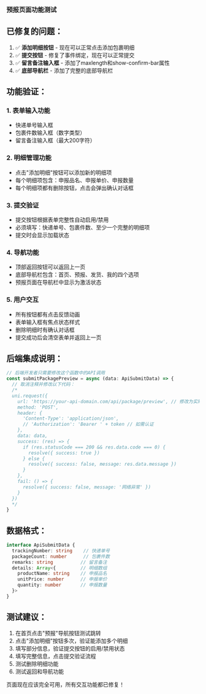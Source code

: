 ### 预报页面功能测试

## 已修复的问题：

1. ✅ **添加明细按钮** - 现在可以正常点击添加包裹明细
2. ✅ **提交按钮** - 修复了事件绑定，现在可以正常提交
3. ✅ **留言备注输入框** - 添加了maxlength和show-confirm-bar属性
4. ✅ **底部导航栏** - 添加了完整的底部导航栏

## 功能验证：

### 1. 表单输入功能
- 快递单号输入框
- 包裹件数输入框（数字类型）
- 留言备注输入框（最大200字符）

### 2. 明细管理功能
- 点击"添加明细"按钮可以添加新的明细项
- 每个明细项包含：申报品名、申报单价、申报数量
- 每个明细项都有删除按钮，点击会弹出确认对话框

### 3. 提交验证
- 提交按钮根据表单完整性自动启用/禁用
- 必须填写：快递单号、包裹件数、至少一个完整的明细项
- 提交时会显示加载状态

### 4. 导航功能
- 顶部返回按钮可以返回上一页
- 底部导航栏包含：首页、预报、发货、我的四个选项
- 预报页面在导航栏中显示为激活状态

### 5. 用户交互
- 所有按钮都有点击反馈动画
- 表单输入框有焦点状态样式
- 删除明细时有确认对话框
- 提交成功后会清空表单并返回上一页

## 后端集成说明：

```typescript
// 后端开发者只需要修改这个函数中的API调用
const submitPackagePreview = async (data: ApiSubmitData) => {
  // 取消注释并修改以下代码：
  /*
  uni.request({
    url: 'https://your-api-domain.com/api/package/preview', // 修改为实际API地址
    method: 'POST',
    header: {
      'Content-Type': 'application/json',
      // 'Authorization': 'Bearer ' + token // 如需认证
    },
    data: data,
    success: (res) => {
      if (res.statusCode === 200 && res.data.code === 0) {
        resolve({ success: true })
      } else {
        resolve({ success: false, message: res.data.message })
      }
    },
    fail: () => {
      resolve({ success: false, message: '网络异常' })
    }
  })
  */
}
```

## 数据格式：

```typescript
interface ApiSubmitData {
  trackingNumber: string    // 快递单号
  packageCount: number      // 包裹件数
  remarks: string          // 留言备注
  details: Array<{         // 明细数组
    productName: string    // 申报品名
    unitPrice: number      // 申报单价
    quantity: number       // 申报数量
  }>
}
```

## 测试建议：

1. 在首页点击"预报"导航按钮测试跳转
2. 点击"添加明细"按钮多次，验证能添加多个明细
3. 填写部分信息，验证提交按钮的启用/禁用状态
4. 填写完整信息，点击提交验证流程
5. 测试删除明细功能
6. 测试返回和导航功能

页面现在应该完全可用，所有交互功能都已修复！

